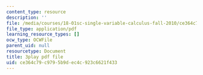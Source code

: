 ```yaml
---
content_type: resource
description: ''
file: /media/courses/18-01sc-single-variable-calculus-fall-2010/ce364c79c9795b9dec4c923c6621f433_twzGBqPeW0M.pdf
file_type: application/pdf
learning_resource_types: []
ocw_type: OCWFile
parent_uid: null
resourcetype: Document
title: 3play pdf file
uid: ce364c79-c979-5b9d-ec4c-923c6621f433
---
```

